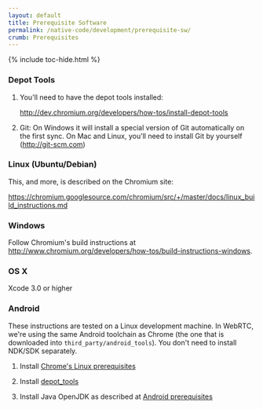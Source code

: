 ```yaml
---
layout: default
title: Prerequisite Software
permalink: /native-code/development/prerequisite-sw/
crumb: Prerequisites
---
```



{% include toc-hide.html %}


### Depot Tools

  1. You'll need to have the depot tools installed:

     <http://dev.chromium.org/developers/how-tos/install-depot-tools>

  2. Git: On Windows it will install a special version of Git automatically on
     the first sync. On Mac and Linux, you'll need to install Git by yourself
     (<http://git-scm.com>)


### Linux (Ubuntu/Debian)

This, and more, is described on the Chromium site:

<https://chromium.googlesource.com/chromium/src/+/master/docs/linux_build_instructions.md>


### Windows

Follow Chromium's build instructions at
<http://www.chromium.org/developers/how-tos/build-instructions-windows>.


### OS X

Xcode 3.0 or higher


### Android

These instructions are tested on a Linux development machine. In WebRTC, we're
using the same Android toolchain as Chrome (the one that is downloaded into
`third_party/android_tools`). You don't need to install NDK/SDK separately.

  1. Install [Chrome's Linux prerequisites](https://chromium.googlesource.com/chromium/src/+/master/docs/linux_build_instructions_prerequisites.md)

  2. Install [depot_tools](http://dev.chromium.org/developers/how-tos/install-depot-tools)

  3. Install Java OpenJDK as described at [Android prerequisites](https://www.chromium.org/developers/how-tos/android-build-instructions)

